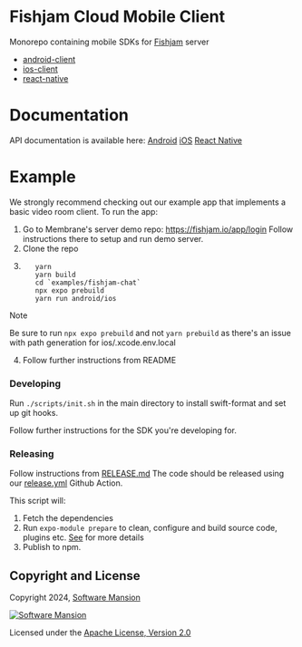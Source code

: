 # Fishjam Cloud Mobile Client

Monorepo containing mobile SDKs for [Fishjam](https://github.com/fishjam-dev/fishjam) server

- [android-client](./packages/android-client/README.md)
- [ios-client](./packages/ios-client/README.md)
- [react-native](./packages/react-native-client/README.md)

# Documentation

API documentation is available here:
[Android](https://fishjam-cloud.github.io/mobile-client-sdk/modules/android_client.html)
[iOS](https://fishjam-cloud.github.io/mobile-client-sdk/modules/ios_client.html)
[React Native](https://fishjam-cloud.github.io/mobile-client-sdk/modules/_fishjam_cloud_react_native_client.html)

# Example

We strongly recommend checking out our example app that implements a basic video
room client. To run the app:

1. Go to Membrane's server demo repo:
   https://fishjam.io/app/login Follow instructions there
   to setup and run demo server.
2. Clone the repo
3. ```
      yarn
      yarn build
      cd `examples/fishjam-chat`
      npx expo prebuild
      yarn run android/ios
   ```

> [!NOTE]
> Be sure to run `npx expo prebuild` and not `yarn prebuild` as there's an issue with path generation for ios/.xcode.env.local

4. Follow further instructions from README

### Developing

Run `./scripts/init.sh` in the main directory to install swift-format and set up
git hooks.

Follow further instructions for the SDK you're developing for.

### Releasing

Follow instructions from [RELEASE.md](./RELEASE.md)
The code should be released using our [release.yml](./.github/workflows/release.yml) Github Action.

This script will:

1. Fetch the dependencies
2. Run `expo-module prepare` to clean, configure and build source code, plugins etc. [See](https://github.com/expo/expo/tree/main/packages/expo-module-scripts) for more details
3. Publish to npm.

## Copyright and License

Copyright 2024, [Software Mansion](https://swmansion.com/?utm_source=git&utm_medium=readme&utm_campaign=react-client)

[![Software Mansion](https://logo.swmansion.com/logo?color=white&variant=desktop&width=200&tag=react-client)](https://swmansion.com/?utm_source=git&utm_medium=readme&utm_campaign=react-client)

Licensed under the [Apache License, Version 2.0](LICENSE)
